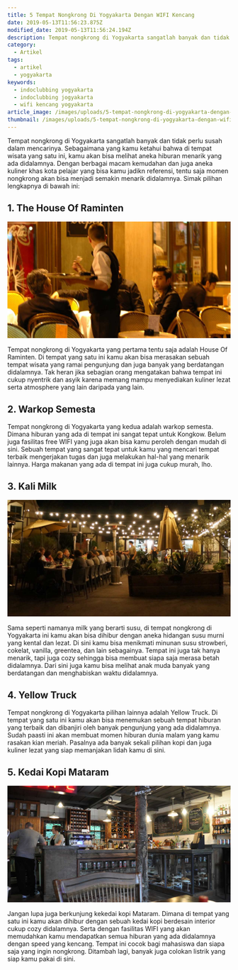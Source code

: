```yaml
---
title: 5 Tempat Nongkrong Di Yogyakarta Dengan WIFI Kencang
date: 2019-05-13T11:56:23.875Z
modified_date: 2019-05-13T11:56:24.194Z
description: Tempat nongkrong di Yogyakarta sangatlah banyak dan tidak perlu susah dalam mencarinya. Sebagaimana yang kamu ketahui bahwa di tempat wisata, kamu akan bisa melihat aneka hiburan menarik yang ada di dalamnya.
category:
  - Artikel
tags:
  - artikel
  - yogyakarta
keywords:
  - indoclubbing yogyakarta
  - indoclubbing jogyakarta
  - wifi kencang yogyakarta
article_image: /images/uploads/5-tempat-nongkrong-di-yogyakarta-dengan-wifi-kencang-3.jpg
thumbnail: /images/uploads/5-tempat-nongkrong-di-yogyakarta-dengan-wifi-kencang-3-020.jpg
---
```

Tempat nongkrong di Yogyakarta sangatlah banyak dan tidak perlu susah dalam mencarinya. Sebagaimana yang kamu ketahui bahwa di tempat wisata yang satu ini, kamu akan bisa melihat aneka hiburan menarik yang ada didalamnya. Dengan berbagai macam kemudahan dan juga aneka kuliner khas kota pelajar yang bisa kamu jadikn referensi, tentu saja momen nongkrong akan bisa menjadi semakin menarik didalamnya. Simak pilihan lengkapnya di bawah ini:



## 1. The House Of Raminten

![5 Tempat Nongkrong Di Yogyakarta Dengan WIFI Kencang](/images/uploads/5-tempat-nongkrong-di-yogyakarta-dengan-wifi-kencang-3.jpg)

Tempat nongkrong di Yogyakarta yang pertama tentu saja adalah House Of Raminten. Di tempat yang satu ini kamu akan bisa merasakan sebuah tempat wisata yang ramai pengunjung dan juga banyak yang berdatangan didalamnya. Tak heran jika sebagian orang mengatakan bahwa tempat ini cukup nyentrik dan asyik karena memang mampu menyediakan kuliner lezat serta atmosphere yang lain daripada yang lain. 



## 2. Warkop Semesta

Tempat nongkrong di Yogyakarta yang kedua adalah warkop semesta. Dimana hiburan yang ada di tempat ini sangat tepat untuk Kongkow. Belum juga fasilitas free WIFI yang juga akan bisa kamu peroleh dengan mudah di sini. Sebuah tempat yang sangat tepat untuk kamu yang mencari tempat terbaik mengerjakan tugas dan juga melakukan hal-hal yang menarik lainnya. Harga makanan yang ada di tempat ini juga cukup murah, lho.



## 3. Kali Milk

![5 Tempat Nongkrong Di Yogyakarta Dengan WIFI Kencang](/images/uploads/5-tempat-nongkrong-di-yogyakarta-dengan-wifi-kencang-2.jpg)

Sama seperti namanya milk yang berarti susu, di tempat nongkrong di Yogyakarta ini kamu akan bisa dihibur dengan aneka hidangan susu murni yang kental dan lezat. Di sini kamu bisa menikmati minunan susu strowberi, cokelat, vanilla, greentea, dan lain sebagainya. Tempat ini juga tak hanya menarik, tapi juga cozy sehingga bisa membuat siapa saja merasa betah didalamnya. Dari sini juga kamu bisa melihat anak muda banyak yang berdatangan dan menghabiskan waktu didalamnya.



## 4. Yellow Truck

Tempat nongkrong di Yogyakarta pilihan lainnya adalah Yellow Truck. Di tempat yang satu ini kamu akan bisa menemukan sebuah tempat hiburan yang terbaik dan dibanjiri oleh banyak pengunjung yang ada didalamnya. Sudah paasti ini akan membuat momen hiburan dunia malam yang kamu rasakan kian meriah. Pasalnya ada banyak sekali pilihan kopi dan juga kuliner lezat yang siap memanjakan lidah kamu di sini.



## 5. Kedai Kopi Mataram

![5 Tempat Nongkrong Di Yogyakarta Dengan WIFI Kencang](/images/uploads/5-tempat-nongkrong-di-yogyakarta-dengan-wifi-kencang-1.jpg)

Jangan lupa juga berkunjung kekedai kopi Mataram. Dimana di tempat yang satu ini kamu akan dihibur dengan sebuah kedai kopi berdesain interior cukup cozy didalamnya. Serta dengan fasilitas WIFI yang akan memudahkan kamu mendapatkan semua hiburan yang ada didalamnya dengan speed yang kencang. Tempat ini cocok bagi mahasiswa dan siapa saja yang ingin nongkrong. Ditambah lagi, banyak juga colokan listrik yang siap kamu pakai di sini.
